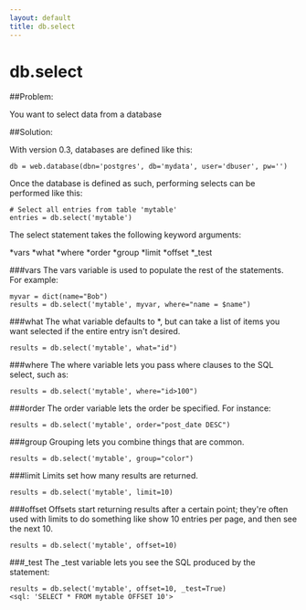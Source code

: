 ```yaml
---
layout: default
title: db.select
---
```


# db.select

##Problem:

You want to select data from a database

##Solution: 

With version 0.3, databases are defined like this:

    db = web.database(dbn='postgres', db='mydata', user='dbuser', pw='')

Once the database is defined as such, performing selects can be performed like this:
    
    # Select all entries from table 'mytable'
    entries = db.select('mytable')

The select statement takes the following keyword arguments:

*vars
*what
*where
*order
*group
*limit
*offset
*_test

###vars
The vars variable is used to populate the rest of the statements.  For example:

    myvar = dict(name="Bob")
    results = db.select('mytable', myvar, where="name = $name")

###what
The what variable defaults to *, but can take a list of items you want selected if the entire entry isn't desired.

    results = db.select('mytable', what="id")

###where
The where variable lets you pass where clauses to the SQL select, such as:

    results = db.select('mytable', where="id>100")

###order
The order variable lets the order be specified.  For instance:

    results = db.select('mytable', order="post_date DESC")

###group
Grouping lets you combine things that are common.

    results = db.select('mytable', group="color")    

###limit
Limits set how many results are returned. 
 
    results = db.select('mytable', limit=10) 

###offset
Offsets start returning results after a certain point; they're often used with limits to do something like show 10 entries per page, and then see the next 10.   

    results = db.select('mytable', offset=10) 

###_test
The _test variable lets you see the SQL produced by the statement:

    results = db.select('mytable', offset=10, _test=True) 
    <sql: 'SELECT * FROM mytable OFFSET 10'>
